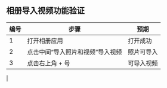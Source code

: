 ﻿##  相册导入视频功能验证

| 编号 | 步骤                                          | 预期                 |
| ---- | --------------------------------------------- | ------------------- |
| 1    | 打开相册应用| 打开成功    |
| 2    |点击中间“导入照片和视频”导入视频 |照片可导入 
| 3    |点击右上角 + 号 |可导入视频|
|
